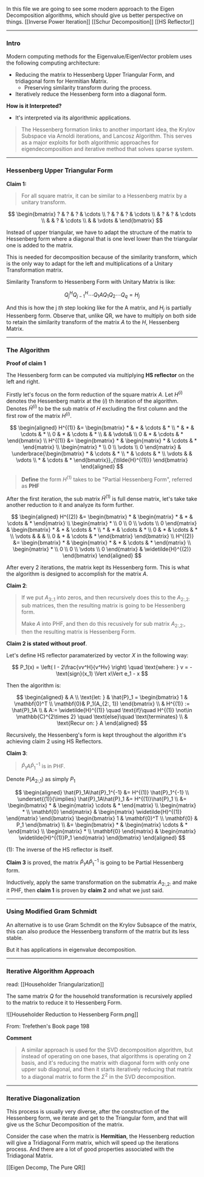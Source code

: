 In this file we are going to see some modern approach to the Eigen Decomposition algorithms, which should give us better perspective on things. 
[[Inverse Power Iteration]]
[[Schur Decomposition]] 
[[HS Reflector]]

---

### **Intro**


Modern computing methods for the Eigenvalue/EigenVector problem uses the following computing architecture: 

* Reducing the matrix to Hessenberg Upper Triangular Form, and tridiagonal form for Hermitian Matrix. 
	* Preserving similarity transform during the process. 
* Iteratively reduce the Hessenberg form into a diagonal form. 

**How is it Interpreted?**

* It's interpreted via its algorithmic applications. 

> The Hessenberg formation links to another important idea, the Krylov Subspace via Arnoldi iterations, and Lancosz Algorithm.
> This serves as a major exploits for both algorithmic approaches for eigendecomposition and iterative method that solves sparse system. 


---

### **Hessenberg Upper Triangular Form**

**Claim 1:** 
> For all square matrix, it can be similar to a Hessenberg matrix by a unitary transform. 

$$
\begin{bmatrix}
	? & ? & ? & \cdots
	\\
	? & ? & ? & \cdots 
	\\
	  & ? & ? & \cdots
	\\
 	  &   & ? & \cdots
	\\
	  &   &  \vdots &
\end{bmatrix}
$$

Instead of upper triangular, we have to adapt the structure of the matrix to Hessenberg form where a diagonal that is one level lower than the triangular one is added to the matrix. 

This is needed for decomposition because of the similarity transform, which is the only way to adapt for the left and multiplications of a Unitary Transformation matrix. 

Similarity Transform to Hessenberg Form with Unitary Matrix is like: 

$$
Q_j^HQ_{j - 1}^H \cdots Q_1A Q_1Q_2\cdots Q_q = H_j
$$

And this is how the j $th$ step looking like for the A matrix, and $H_j$ is partially Hessenberg form. Observe that, unlike QR, we have to multiply on both side to retain the similarity transform of the matrix $A$ to the $H$, Hessenberg Matrix. 

---
### **The Algorithm**

**Proof of claim 1**

The Hessenberg form can be computed via multiplying **HS reflector** on the left and right. 

Firstly let's focus on the form reduction of the square matrix $A$. Let $H^{(i)}$ denotes the Hessenberg matrix at the $(i)$ th iteration of the algorithm. Denotes $\tilde{H}^{(i)}$ to be the sub matrix of $H$ excluding the first column and the first row of the matrix $H^{(i)}$. 

$$
\begin{aligned}
	H^{(1)} &= \begin{bmatrix}
		* & * & \cdots & *
		\\
		* & * & \cdots & *
		\\
		0 & * & \cdots & *
		\\
		& & \vdots& 
		\\
		0 & * & \cdots & *
	\end{bmatrix}
	\\
	H^{(1)} &= \begin{bmatrix}
		* & \begin{matrix}
			* & \cdots & * 
		\end{matrix}
		\\
		\begin{matrix}
			* \\ 0 \\ \vdots \\ 0
		\end{matrix}
		&
		\underbrace{\begin{bmatrix}
			* & \cdots & *
			\\
			* & \cdots & *
			\\
			\vdots & & \vdots
			\\
			*  & \cdots & *
		\end{bmatrix}}_{\tilde{H}^{(1)}}
	\end{bmatrix}
\end{aligned}
$$

> **Define** the form $H^{(1)}$ takes to be "Partial Hessenberg Form", referred as **PHF**

After the first iteration, the sub matrix $\tilde{H}^{(1)}$ is full dense matrix, let's take take another reduction to it and analyze its form further. 

$$
\begin{aligned}
	H^{(2)} &= 
		\begin{bmatrix}
			* & \begin{matrix}
				* & * & \cdots & * 
			\end{matrix}
			\\
			\begin{matrix}
				* \\ 0 \\ 0 \\ \vdots \\ 0
			\end{matrix}
			&
			\begin{bmatrix}
				* & * & \cdots & *
				\\
				* & * & \cdots & *
				\\
				0 & * & \cdots & * 
				\\
				\vdots & & & 
				\\
				0  & * & \cdots & *
			\end{bmatrix}
		\end{bmatrix}
	\\
	H^{(2)} &= 
	\begin{bmatrix}
			* & \begin{matrix}
				* & * & \cdots & * 
			\end{matrix}
			\\
			\begin{matrix}
				* \\ 0 \\ 0 \\ \vdots \\ 0
			\end{matrix}
			&
			\widetilde{H}^{(2)}
		\end{bmatrix}
\end{aligned}
$$

After every 2 iterations, the matrix kept its Hessenberg form. This is what the algorithm is designed to accomplish for the matrix $A$. 

**Claim 2**: 
> If we put $A_{3:, 1}$ into zeros, and then recursively does this to the $A_{2:, 2:}$ sub matrices, then the resulting matrix is going to be Hessenberg form. 
> 
> Make $A$ into PHF, and then do this recusively for sub matrix $A_{2:, 2:}$, then the resulting matrix is Hessenberg Form. 

**Claim 2 is stated without proof**. 

Let's define HS reflector paramaterized by vector $X$ in the following way:

$$
P_1(x) = \left(
	I - 2\frac{vv^H}{v^Hv}
\right) \quad \text{where: } v = -\text{sign}(x_1) \Vert x\Vert e_1 - x
$$

Then the algorithm is: 

$$
\begin{aligned}
	& A
	\\ 
	\text{let: } & \hat{P}_1 = 
	\begin{bmatrix}
		1 & \mathbf{0}^T
		\\
		\mathbf{0}& P_1(A_{2:, 1})
	\end{bmatrix}
	\\
	& H^{(1)} := \hat{P}_1A 
	\\
	& A:= \widetilde{H}^{(1)} \quad \text{if}\quad H^{(1)} \not\in \mathbb{C}^{2\times 2} \quad \text{else}\quad \text{terminates}
	\\
	& \text{Recur on: } A 
\end{aligned}
$$

Recursively, the Hessenberg's form is kept throughout the algorithm it's achieving claim 2 using HS Reflectors. 

**Claim 3**: 

> $\widehat{P}_1A\widehat{P}_1^{-1}$ is in PHF. 

Denote $P(A_{2:, 1})$ as simply $P_1$

$$ 
\begin{aligned}
	\hat{P}_1A\hat{P}_1^{-1} &= H^{(1)} \hat{P}_1^{-1}
	\\
	\underset{(1)}{\implies}
	\hat{P}_1A\hat{P}_1 &= H^{(1)}\hat{P}_1
	\\
	&= 
	\begin{bmatrix}
		* & \begin{matrix}
			\cdots & * 
		\end{matrix}
		\\
		\begin{matrix}
			* \\ \mathbf{0}
		\end{matrix}
		& \begin{matrix}
			\widetilde{H}^{(1)}
		\end{matrix}
	\end{bmatrix}
	\begin{bmatrix}
		1 & \mathbf{0}^T
		\\
		\mathbf{0} & P_1
	\end{bmatrix}
	\\
	&= 
	\begin{bmatrix}
		* & \begin{matrix}
			\cdots & * 
		\end{matrix}
		\\
		\begin{matrix}
			* \\ \mathbf{0}
		\end{matrix}
		& \begin{matrix}
			\widetilde{H}^{(1)}P_1
		\end{matrix}
	\end{bmatrix}
\end{aligned} 
$$

(1): The inverse of the HS reflector is itself. 

**Claim 3** is proved, the matrix $\hat{P}_1A\hat{P}_1^{-1}$ is going to be Partial Hessenberg form. 

Inductively, apply the same transformation on the submatrix $A_{2: , 2:}$ and make it PHF, then **claim 1** is proven by **claim 2** and what we just said. 

---
### **Using Modified Gram Schmidt** 

An alternative is to use Gram Schmdit on the Krylov Subsapce of the matrix, this can also produce the Hessenberg transform of the matrix but its less stable. 

But it has applications in eigenvalue decomposition. 


---
### **Iterative Algorithm Approach**

read: [[Householder Triangularization]]

The same matrix $Q$ for the household transformation is recursively applied to the matrix to reduce it to Hessenberg Form. 

![[Householder Reduction to Hessenberg Form.png]]

From: Trefethen's Book page 198

**Comment**

> A similar approach is used for the SVD decomposition algorithm, but instead of operating on one bases, that algorithms is operating on 2 basis, and it's reducing the matrix with diagonal form with only one upper sub diagonal, and then it starts iteratively reducing that matrix to a diagonal matrix to form the $\Sigma^2$ in the SVD decomposition. 

---
### **Iterative Diagonalization**

This process is usually very diverse, after the construction of the Hessenberg form, we iterate and get to the Triangular form, and that will give us the Schur Decomposition of the matrix. 

Consider the case when the matrix is **Hermitian**, the Hessenberg reduction will give a Tridiagonal Form matrix, which will speed up the iterations process. And there are a lot of good properties associated with the Tridiagonal Matrix. 



[[Eigen Decomp, The Pure QR]]